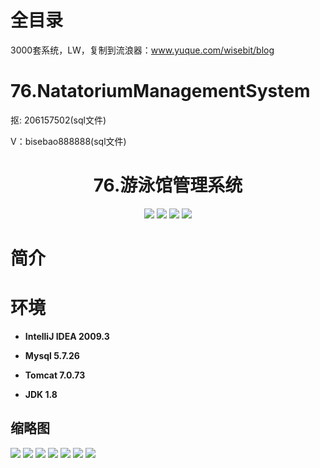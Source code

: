 # 全目录

3000套系统，LW，复制到流浪器：www.yuque.com/wisebit/blog

# 76.NatatoriumManagementSystem

<p>抠: 206157502(sql文件)</p>
<p>V：bisebao888888(sql文件)</p>

<p><h1 align="center">76.游泳馆管理系统</h1></p>


<p align="center">
	<img src="https://img.shields.io/badge/jdk-1.8-orange.svg"/>
    <img src="https://img.shields.io/badge/spring-5.x-lightgrey.svg"/>
    <img src="https://img.shields.io/badge/springmvc-3.x-blue.svg"/>
    <img src="https://img.shields.io/badge/mybatis-3.x-yellow.svg"/>
</p>

# 简介



# 环境

- <b>IntelliJ IDEA 2009.3</b>

- <b>Mysql 5.7.26</b>

- <b>Tomcat 7.0.73</b>

- <b>JDK 1.8</b>




## 缩略图

![](https://bitwise.oss-cn-heyuan.aliyuncs.com/2024/9/10/0f8d170f-9886-4ec4-9dc5-0a74c639e278.png)
![](https://bitwise.oss-cn-heyuan.aliyuncs.com/2024/9/10/98d62009-a4ed-4867-b76d-adc191547f5e.png)
![](https://bitwise.oss-cn-heyuan.aliyuncs.com/2024/9/10/c24e4ec1-e96e-4f42-a649-63d1989df9ce.png)
![](https://bitwise.oss-cn-heyuan.aliyuncs.com/2024/9/10/4a316d0a-5d09-4d1b-8bcd-ddc2c8f5702f.png)
![](https://bitwise.oss-cn-heyuan.aliyuncs.com/2024/9/10/2fd9a6e2-c013-4415-a535-187f453bbf58.png)
![](https://bitwise.oss-cn-heyuan.aliyuncs.com/2024/9/10/ac429072-fd35-4550-ab98-3de2d9d699fa.png)
![](https://bitwise.oss-cn-heyuan.aliyuncs.com/2024/9/10/ea59b624-ca95-47af-a84c-d94124cfa2e9.png)



